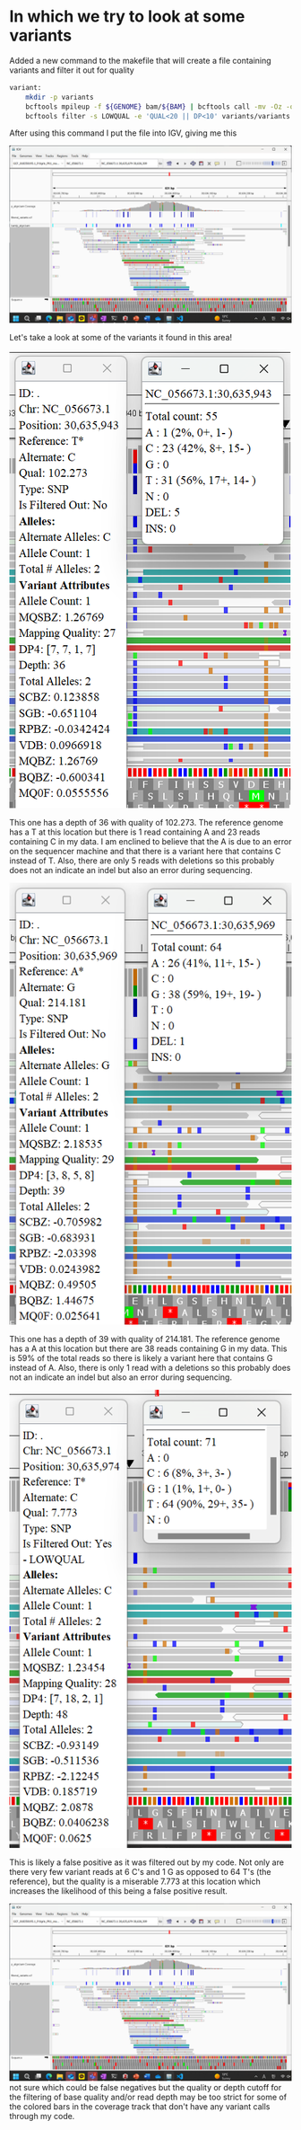 # In which we try to look at some variants

Added a new command to the makefile that will create a file containing variants and filter it out for quality

```bash
variant:
	mkdir -p variants
	bcftools mpileup -f ${GENOME} bam/${BAM} | bcftools call -mv -Oz -o variants/variants.vcf.gz
	bcftools filter -s LOWQUAL -e 'QUAL<20 || DP<10' variants/variants.vcf.gz > variants/filtered_variants.vcf
```

After using this command I put the file into IGV, giving me this

![overview](images/overview.png)

Let's take a look at some of the variants it found in this area!

![variant1](images/variant1.png)

This one has a depth of 36 with quality of 102.273.
The reference genome has a T at this location but there is 1 read containing A and 23 reads containing C in my data. I am enclined to believe that the A is due to an error on the sequencer machine and that there is a variant here that contains C instead of T. 
Also, there are only 5 reads with deletions so this probably does not an indicate an indel but also an error during sequencing.

![variant2](images/variant2.png)

This one has a depth of 39 with quality of 214.181.
The reference genome has a A at this location but there are 38 reads containing G in my data. This is 59% of the total reads so there is likely a variant here that contains G instead of A. 
Also, there is only 1 read with a deletions so this probably does not an indicate an indel but also an error during sequencing.

![falsepos](images/falsepos.png)

This is likely a false positive as it was filtered out by my code. Not only are there very few variant reads at 6 C's and 1 G as opposed to 64 T's (the reference), but the quality is a miserable 7.773 at this location which increases the likelihood of this being a false positive result.

![overview](images/overview.png)
not sure which could be false negatives but the quality or depth cutoff for the filtering of base quality and/or read depth may be too strict for some of the colored bars in the coverage track that don't have any variant calls through my code.